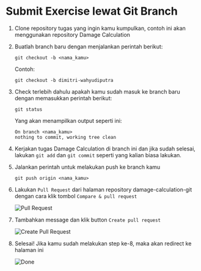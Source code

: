# Submit Exercise lewat Git Branch

1. Clone repository tugas yang ingin kamu kumpulkan, contoh ini akan menggunakan repository Damage Calculation

2. Buatlah branch baru dengan menjalankan perintah berikut:
   ```
   git checkout -b <nama_kamu>
   ```
   Contoh:
   ```
   git checkout -b dimitri-wahyudiputra
   ```
3. Check terlebih dahulu apakah kamu sudah masuk ke branch baru dengan memasukkan perintah berikut:
   ```
   git status
   ```
   Yang akan menampilkan output seperti ini:
   ```
   On branch <nama_kamu>
   nothing to commit, working tree clean
   ```
4. Kerjakan tugas Damage Calculation di branch ini dan jika sudah selesai, lakukan `git add` dan `git commit` seperti yang kalian biasa lakukan.

5. Jalankan perintah untuk melakukan push ke branch kamu
   ```
   git push origin <nama_kamu>
   ```

6. Lakukan `Pull Request` dari halaman repository damage-calculation-git dengan cara klik tombol `Compare & pull request`

   ![Pull Request](https://lh5.googleusercontent.com/g54bSlL0yK1Y0OVcUFeSeOGtbCGTuJ042t2hDjFyE2ilVHp3Lezj8y91XtsH0VzPix5KrUMVZqQjiQALQz4i=w3360-h1760-rw "Pull Request")

6. Tambahkan message dan klik button `Create pull request`

   ![Create Pull Request](https://lh6.googleusercontent.com/Etr9M-RNc0xbnvqskK615m7UXwBBooiP_k_xrgKAGxfaZAn4k8AmBKNzghryFHqhyI_3eQdnM0n9VFyXemXE=w3360-h1760-rw "Create Pull Request")

7. Selesai! Jika kamu sudah melakukan step ke-8, maka akan redirect ke halaman ini

   ![Done](https://lh5.googleusercontent.com/MwTXxobK1mlev4X96ujHiHPmjSwFM8BIVRLnjtytGnFq7vs4jSKMx3TuDpKihxQakz8fhqebsBRR0lmo9E3u=w3360-h1760-rw "Done")
